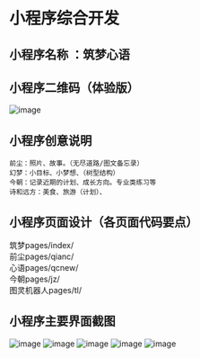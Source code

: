 # 小程序综合开发
 ## 小程序名称 ：筑梦心语
 
 ## 小程序二维码（体验版）
 ![image](https://github.com/lzhxh/web-wechat-2017/raw/master/1514080901218/筑梦心语测试截图/o5w0E0d5apt6bjLmSTcqY9l96-XQ.jpg)
 
 ## 小程序创意说明
    前尘：照片、故事。（无尽道路/图文备忘录）
    幻梦：小目标、小梦想、（树型结构）
    今朝：记录近期的计划、成长方向。专业类练习等
    诗和远方：美食、旅游（计划）、
 ## 小程序页面设计（各页面代码要点）
 筑梦pages/index/</br>
 前尘pages/qianc/</br>
 心语pages/qcnew/</br>
 今朝pages/jz/</br>
 图灵机器人pages/tl/</br>


 
 
 ## 小程序主要界面截图
 ![image](https://github.com/lzhxh/web-wechat-2017/raw/master/1514080901218/筑梦心语测试截图/微信图片_20180112000327.png)
 ![image](https://github.com/lzhxh/web-wechat-2017/raw/master/1514080901218/筑梦心语测试截图/微信图片_20180112000311.png)
 ![image](https://github.com/lzhxh/web-wechat-2017/raw/master/1514080901218/筑梦心语测试截图/微信图片_20180112000317.jpg)
 ![image](https://github.com/lzhxh/web-wechat-2017/raw/master/1514080901218/筑梦心语测试截图/微信图片_20180112000307.jpg)
 ![image](https://github.com/lzhxh/web-wechat-2017/raw/master/1514080901218/筑梦心语测试截图/微信图片_20180112000322.png)

 

